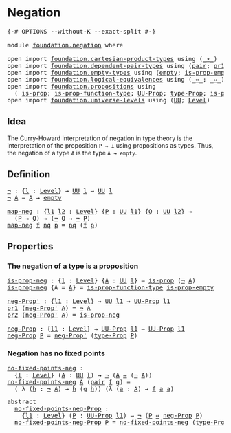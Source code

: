 # Negation

<pre class="Agda"><a id="21" class="Symbol">{-#</a> <a id="25" class="Keyword">OPTIONS</a> <a id="33" class="Pragma">--without-K</a> <a id="45" class="Pragma">--exact-split</a> <a id="59" class="Symbol">#-}</a>

<a id="64" class="Keyword">module</a> <a id="71" href="foundation.negation.html" class="Module">foundation.negation</a> <a id="91" class="Keyword">where</a>

<a id="98" class="Keyword">open</a> <a id="103" class="Keyword">import</a> <a id="110" href="foundation.cartesian-product-types.html" class="Module">foundation.cartesian-product-types</a> <a id="145" class="Keyword">using</a> <a id="151" class="Symbol">(</a><a id="152" href="foundation-core.cartesian-product-types.html#577" class="Function Operator">_×_</a><a id="155" class="Symbol">)</a>
<a id="157" class="Keyword">open</a> <a id="162" class="Keyword">import</a> <a id="169" href="foundation.dependent-pair-types.html" class="Module">foundation.dependent-pair-types</a> <a id="201" class="Keyword">using</a> <a id="207" class="Symbol">(</a><a id="208" href="foundation-core.dependent-pair-types.html#575" class="InductiveConstructor">pair</a><a id="212" class="Symbol">;</a> <a id="214" href="foundation-core.dependent-pair-types.html#592" class="Field">pr1</a><a id="217" class="Symbol">;</a> <a id="219" href="foundation-core.dependent-pair-types.html#604" class="Field">pr2</a><a id="222" class="Symbol">)</a>
<a id="224" class="Keyword">open</a> <a id="229" class="Keyword">import</a> <a id="236" href="foundation.empty-types.html" class="Module">foundation.empty-types</a> <a id="259" class="Keyword">using</a> <a id="265" class="Symbol">(</a><a id="266" href="foundation.empty-types.html#1292" class="Datatype">empty</a><a id="271" class="Symbol">;</a> <a id="273" href="foundation.empty-types.html#2843" class="Function">is-prop-empty</a><a id="286" class="Symbol">)</a>
<a id="288" class="Keyword">open</a> <a id="293" class="Keyword">import</a> <a id="300" href="foundation.logical-equivalences.html" class="Module">foundation.logical-equivalences</a> <a id="332" class="Keyword">using</a> <a id="338" class="Symbol">(</a><a id="339" href="foundation-core.logical-equivalences.html#1025" class="Function Operator">_⇔_</a><a id="342" class="Symbol">;</a> <a id="344" href="foundation-core.logical-equivalences.html#886" class="Function Operator">_↔_</a><a id="347" class="Symbol">)</a>
<a id="349" class="Keyword">open</a> <a id="354" class="Keyword">import</a> <a id="361" href="foundation.propositions.html" class="Module">foundation.propositions</a> <a id="385" class="Keyword">using</a>
  <a id="393" class="Symbol">(</a> <a id="395" href="foundation-core.propositions.html#1246" class="Function">is-prop</a><a id="402" class="Symbol">;</a> <a id="404" href="foundation.propositions.html#3080" class="Function">is-prop-function-type</a><a id="425" class="Symbol">;</a> <a id="427" href="foundation-core.propositions.html#1322" class="Function">UU-Prop</a><a id="434" class="Symbol">;</a> <a id="436" href="foundation-core.propositions.html#1424" class="Function">type-Prop</a><a id="445" class="Symbol">;</a> <a id="447" href="foundation-core.propositions.html#1491" class="Function">is-prop-type-Prop</a><a id="464" class="Symbol">)</a>
<a id="466" class="Keyword">open</a> <a id="471" class="Keyword">import</a> <a id="478" href="foundation.universe-levels.html" class="Module">foundation.universe-levels</a> <a id="505" class="Keyword">using</a> <a id="511" class="Symbol">(</a><a id="512" href="foundation-core.universe-levels.html#222" class="Primitive">UU</a><a id="514" class="Symbol">;</a> <a id="516" href="Agda.Primitive.html#597" class="Postulate">Level</a><a id="521" class="Symbol">)</a>
</pre>
## Idea

The Curry-Howard interpretation of negation in type theory is the interpretation of the proposition `P ⇒ ⊥` using propositions as types. Thus, the negation of a type `A` is the type `A → empty`.

## Definition

<pre class="Agda"><a id="¬"></a><a id="756" href="foundation.negation.html#756" class="Function">¬</a> <a id="758" class="Symbol">:</a> <a id="760" class="Symbol">{</a><a id="761" href="foundation.negation.html#761" class="Bound">l</a> <a id="763" class="Symbol">:</a> <a id="765" href="Agda.Primitive.html#597" class="Postulate">Level</a><a id="770" class="Symbol">}</a> <a id="772" class="Symbol">→</a> <a id="774" href="foundation-core.universe-levels.html#222" class="Primitive">UU</a> <a id="777" href="foundation.negation.html#761" class="Bound">l</a> <a id="779" class="Symbol">→</a> <a id="781" href="foundation-core.universe-levels.html#222" class="Primitive">UU</a> <a id="784" href="foundation.negation.html#761" class="Bound">l</a>
<a id="786" href="foundation.negation.html#756" class="Function">¬</a> <a id="788" href="foundation.negation.html#788" class="Bound">A</a> <a id="790" class="Symbol">=</a> <a id="792" href="foundation.negation.html#788" class="Bound">A</a> <a id="794" class="Symbol">→</a> <a id="796" href="foundation.empty-types.html#1292" class="Datatype">empty</a>

<a id="map-neg"></a><a id="803" href="foundation.negation.html#803" class="Function">map-neg</a> <a id="811" class="Symbol">:</a> <a id="813" class="Symbol">{</a><a id="814" href="foundation.negation.html#814" class="Bound">l1</a> <a id="817" href="foundation.negation.html#817" class="Bound">l2</a> <a id="820" class="Symbol">:</a> <a id="822" href="Agda.Primitive.html#597" class="Postulate">Level</a><a id="827" class="Symbol">}</a> <a id="829" class="Symbol">{</a><a id="830" href="foundation.negation.html#830" class="Bound">P</a> <a id="832" class="Symbol">:</a> <a id="834" href="foundation-core.universe-levels.html#222" class="Primitive">UU</a> <a id="837" href="foundation.negation.html#814" class="Bound">l1</a><a id="839" class="Symbol">}</a> <a id="841" class="Symbol">{</a><a id="842" href="foundation.negation.html#842" class="Bound">Q</a> <a id="844" class="Symbol">:</a> <a id="846" href="foundation-core.universe-levels.html#222" class="Primitive">UU</a> <a id="849" href="foundation.negation.html#817" class="Bound">l2</a><a id="851" class="Symbol">}</a> <a id="853" class="Symbol">→</a>
  <a id="857" class="Symbol">(</a><a id="858" href="foundation.negation.html#830" class="Bound">P</a> <a id="860" class="Symbol">→</a> <a id="862" href="foundation.negation.html#842" class="Bound">Q</a><a id="863" class="Symbol">)</a> <a id="865" class="Symbol">→</a> <a id="867" class="Symbol">(</a><a id="868" href="foundation.negation.html#756" class="Function">¬</a> <a id="870" href="foundation.negation.html#842" class="Bound">Q</a> <a id="872" class="Symbol">→</a> <a id="874" href="foundation.negation.html#756" class="Function">¬</a> <a id="876" href="foundation.negation.html#830" class="Bound">P</a><a id="877" class="Symbol">)</a>
<a id="879" href="foundation.negation.html#803" class="Function">map-neg</a> <a id="887" href="foundation.negation.html#887" class="Bound">f</a> <a id="889" href="foundation.negation.html#889" class="Bound">nq</a> <a id="892" href="foundation.negation.html#892" class="Bound">p</a> <a id="894" class="Symbol">=</a> <a id="896" href="foundation.negation.html#889" class="Bound">nq</a> <a id="899" class="Symbol">(</a><a id="900" href="foundation.negation.html#887" class="Bound">f</a> <a id="902" href="foundation.negation.html#892" class="Bound">p</a><a id="903" class="Symbol">)</a>
</pre>
## Properties

### The negation of a type is a proposition

<pre class="Agda"><a id="is-prop-neg"></a><a id="978" href="foundation.negation.html#978" class="Function">is-prop-neg</a> <a id="990" class="Symbol">:</a> <a id="992" class="Symbol">{</a><a id="993" href="foundation.negation.html#993" class="Bound">l</a> <a id="995" class="Symbol">:</a> <a id="997" href="Agda.Primitive.html#597" class="Postulate">Level</a><a id="1002" class="Symbol">}</a> <a id="1004" class="Symbol">{</a><a id="1005" href="foundation.negation.html#1005" class="Bound">A</a> <a id="1007" class="Symbol">:</a> <a id="1009" href="foundation-core.universe-levels.html#222" class="Primitive">UU</a> <a id="1012" href="foundation.negation.html#993" class="Bound">l</a><a id="1013" class="Symbol">}</a> <a id="1015" class="Symbol">→</a> <a id="1017" href="foundation-core.propositions.html#1246" class="Function">is-prop</a> <a id="1025" class="Symbol">(</a><a id="1026" href="foundation.negation.html#756" class="Function">¬</a> <a id="1028" href="foundation.negation.html#1005" class="Bound">A</a><a id="1029" class="Symbol">)</a>
<a id="1031" href="foundation.negation.html#978" class="Function">is-prop-neg</a> <a id="1043" class="Symbol">{</a><a id="1044" class="Argument">A</a> <a id="1046" class="Symbol">=</a> <a id="1048" href="foundation.negation.html#1048" class="Bound">A</a><a id="1049" class="Symbol">}</a> <a id="1051" class="Symbol">=</a> <a id="1053" href="foundation.propositions.html#3080" class="Function">is-prop-function-type</a> <a id="1075" href="foundation.empty-types.html#2843" class="Function">is-prop-empty</a>

<a id="neg-Prop&#39;"></a><a id="1090" href="foundation.negation.html#1090" class="Function">neg-Prop&#39;</a> <a id="1100" class="Symbol">:</a> <a id="1102" class="Symbol">{</a><a id="1103" href="foundation.negation.html#1103" class="Bound">l1</a> <a id="1106" class="Symbol">:</a> <a id="1108" href="Agda.Primitive.html#597" class="Postulate">Level</a><a id="1113" class="Symbol">}</a> <a id="1115" class="Symbol">→</a> <a id="1117" href="foundation-core.universe-levels.html#222" class="Primitive">UU</a> <a id="1120" href="foundation.negation.html#1103" class="Bound">l1</a> <a id="1123" class="Symbol">→</a> <a id="1125" href="foundation-core.propositions.html#1322" class="Function">UU-Prop</a> <a id="1133" href="foundation.negation.html#1103" class="Bound">l1</a>
<a id="1136" href="foundation-core.dependent-pair-types.html#592" class="Field">pr1</a> <a id="1140" class="Symbol">(</a><a id="1141" href="foundation.negation.html#1090" class="Function">neg-Prop&#39;</a> <a id="1151" href="foundation.negation.html#1151" class="Bound">A</a><a id="1152" class="Symbol">)</a> <a id="1154" class="Symbol">=</a> <a id="1156" href="foundation.negation.html#756" class="Function">¬</a> <a id="1158" href="foundation.negation.html#1151" class="Bound">A</a>
<a id="1160" href="foundation-core.dependent-pair-types.html#604" class="Field">pr2</a> <a id="1164" class="Symbol">(</a><a id="1165" href="foundation.negation.html#1090" class="Function">neg-Prop&#39;</a> <a id="1175" href="foundation.negation.html#1175" class="Bound">A</a><a id="1176" class="Symbol">)</a> <a id="1178" class="Symbol">=</a> <a id="1180" href="foundation.negation.html#978" class="Function">is-prop-neg</a>

<a id="neg-Prop"></a><a id="1193" href="foundation.negation.html#1193" class="Function">neg-Prop</a> <a id="1202" class="Symbol">:</a> <a id="1204" class="Symbol">{</a><a id="1205" href="foundation.negation.html#1205" class="Bound">l1</a> <a id="1208" class="Symbol">:</a> <a id="1210" href="Agda.Primitive.html#597" class="Postulate">Level</a><a id="1215" class="Symbol">}</a> <a id="1217" class="Symbol">→</a> <a id="1219" href="foundation-core.propositions.html#1322" class="Function">UU-Prop</a> <a id="1227" href="foundation.negation.html#1205" class="Bound">l1</a> <a id="1230" class="Symbol">→</a> <a id="1232" href="foundation-core.propositions.html#1322" class="Function">UU-Prop</a> <a id="1240" href="foundation.negation.html#1205" class="Bound">l1</a>
<a id="1243" href="foundation.negation.html#1193" class="Function">neg-Prop</a> <a id="1252" href="foundation.negation.html#1252" class="Bound">P</a> <a id="1254" class="Symbol">=</a> <a id="1256" href="foundation.negation.html#1090" class="Function">neg-Prop&#39;</a> <a id="1266" class="Symbol">(</a><a id="1267" href="foundation-core.propositions.html#1424" class="Function">type-Prop</a> <a id="1277" href="foundation.negation.html#1252" class="Bound">P</a><a id="1278" class="Symbol">)</a>
</pre>
### Negation has no fixed points

<pre class="Agda"><a id="no-fixed-points-neg"></a><a id="1327" href="foundation.negation.html#1327" class="Function">no-fixed-points-neg</a> <a id="1347" class="Symbol">:</a>
  <a id="1351" class="Symbol">{</a><a id="1352" href="foundation.negation.html#1352" class="Bound">l</a> <a id="1354" class="Symbol">:</a> <a id="1356" href="Agda.Primitive.html#597" class="Postulate">Level</a><a id="1361" class="Symbol">}</a> <a id="1363" class="Symbol">(</a><a id="1364" href="foundation.negation.html#1364" class="Bound">A</a> <a id="1366" class="Symbol">:</a> <a id="1368" href="foundation-core.universe-levels.html#222" class="Primitive">UU</a> <a id="1371" href="foundation.negation.html#1352" class="Bound">l</a><a id="1372" class="Symbol">)</a> <a id="1374" class="Symbol">→</a> <a id="1376" href="foundation.negation.html#756" class="Function">¬</a> <a id="1378" class="Symbol">(</a><a id="1379" href="foundation.negation.html#1364" class="Bound">A</a> <a id="1381" href="foundation-core.logical-equivalences.html#886" class="Function Operator">↔</a> <a id="1383" class="Symbol">(</a><a id="1384" href="foundation.negation.html#756" class="Function">¬</a> <a id="1386" href="foundation.negation.html#1364" class="Bound">A</a><a id="1387" class="Symbol">))</a>
<a id="1390" href="foundation.negation.html#1327" class="Function">no-fixed-points-neg</a> <a id="1410" href="foundation.negation.html#1410" class="Bound">A</a> <a id="1412" class="Symbol">(</a><a id="1413" href="foundation-core.dependent-pair-types.html#575" class="InductiveConstructor">pair</a> <a id="1418" href="foundation.negation.html#1418" class="Bound">f</a> <a id="1420" href="foundation.negation.html#1420" class="Bound">g</a><a id="1421" class="Symbol">)</a> <a id="1423" class="Symbol">=</a>
  <a id="1427" class="Symbol">(</a> <a id="1429" class="Symbol">λ</a> <a id="1431" class="Symbol">(</a><a id="1432" href="foundation.negation.html#1432" class="Bound">h</a> <a id="1434" class="Symbol">:</a> <a id="1436" href="foundation.negation.html#756" class="Function">¬</a> <a id="1438" href="foundation.negation.html#1410" class="Bound">A</a><a id="1439" class="Symbol">)</a> <a id="1441" class="Symbol">→</a> <a id="1443" href="foundation.negation.html#1432" class="Bound">h</a> <a id="1445" class="Symbol">(</a><a id="1446" href="foundation.negation.html#1420" class="Bound">g</a> <a id="1448" href="foundation.negation.html#1432" class="Bound">h</a><a id="1449" class="Symbol">))</a> <a id="1452" class="Symbol">(λ</a> <a id="1455" class="Symbol">(</a><a id="1456" href="foundation.negation.html#1456" class="Bound">a</a> <a id="1458" class="Symbol">:</a> <a id="1460" href="foundation.negation.html#1410" class="Bound">A</a><a id="1461" class="Symbol">)</a> <a id="1463" class="Symbol">→</a> <a id="1465" href="foundation.negation.html#1418" class="Bound">f</a> <a id="1467" href="foundation.negation.html#1456" class="Bound">a</a> <a id="1469" href="foundation.negation.html#1456" class="Bound">a</a><a id="1470" class="Symbol">)</a>
</pre>
<pre class="Agda"><a id="1485" class="Keyword">abstract</a>
  <a id="no-fixed-points-neg-Prop"></a><a id="1496" href="foundation.negation.html#1496" class="Function">no-fixed-points-neg-Prop</a> <a id="1521" class="Symbol">:</a>
    <a id="1527" class="Symbol">{</a><a id="1528" href="foundation.negation.html#1528" class="Bound">l1</a> <a id="1531" class="Symbol">:</a> <a id="1533" href="Agda.Primitive.html#597" class="Postulate">Level</a><a id="1538" class="Symbol">}</a> <a id="1540" class="Symbol">(</a><a id="1541" href="foundation.negation.html#1541" class="Bound">P</a> <a id="1543" class="Symbol">:</a> <a id="1545" href="foundation-core.propositions.html#1322" class="Function">UU-Prop</a> <a id="1553" href="foundation.negation.html#1528" class="Bound">l1</a><a id="1555" class="Symbol">)</a> <a id="1557" class="Symbol">→</a> <a id="1559" href="foundation.negation.html#756" class="Function">¬</a> <a id="1561" class="Symbol">(</a><a id="1562" href="foundation.negation.html#1541" class="Bound">P</a> <a id="1564" href="foundation-core.logical-equivalences.html#1025" class="Function Operator">⇔</a> <a id="1566" href="foundation.negation.html#1193" class="Function">neg-Prop</a> <a id="1575" href="foundation.negation.html#1541" class="Bound">P</a><a id="1576" class="Symbol">)</a>
  <a id="1580" href="foundation.negation.html#1496" class="Function">no-fixed-points-neg-Prop</a> <a id="1605" href="foundation.negation.html#1605" class="Bound">P</a> <a id="1607" class="Symbol">=</a> <a id="1609" href="foundation.negation.html#1327" class="Function">no-fixed-points-neg</a> <a id="1629" class="Symbol">(</a><a id="1630" href="foundation-core.propositions.html#1424" class="Function">type-Prop</a> <a id="1640" href="foundation.negation.html#1605" class="Bound">P</a><a id="1641" class="Symbol">)</a>
</pre>